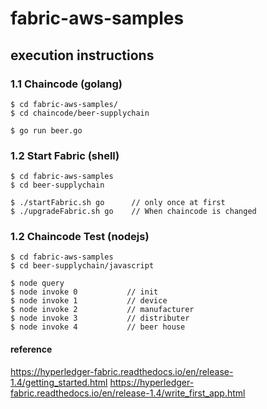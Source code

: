 # fabric-aws-samples


## execution instructions
### 1.1 Chaincode (golang)

```
$ cd fabric-aws-samples/
$ cd chaincode/beer-supplychain

$ go run beer.go     
```

### 1.2 Start Fabric (shell)

```
$ cd fabric-aws-samples
$ cd beer-supplychain

$ ./startFabric.sh go      // only once at first
$ ./upgradeFabric.sh go    // When chaincode is changed
```


  
### 1.2 Chaincode Test (nodejs)

```
$ cd fabric-aws-samples
$ cd beer-supplychain/javascript

$ node query                   
$ node invoke 0           // init
$ node invoke 1           // device
$ node invoke 2           // manufacturer
$ node invoke 3           // distributer
$ node invoke 4           // beer house
```


#### reference 
https://hyperledger-fabric.readthedocs.io/en/release-1.4/getting_started.html
https://hyperledger-fabric.readthedocs.io/en/release-1.4/write_first_app.html